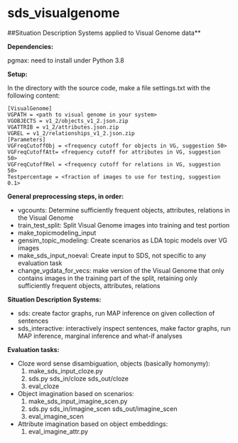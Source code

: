 # sds_visualgenome
##Situation Description Systems applied to Visual Genome data**

**Dependencies:**

pgmax: need to install under Python 3.8

**Setup:**

In the directory with the source code, make a file settings.txt with the following content:
```
[VisualGenome]
VGPATH = <path to visual genome in your system>
VGOBJECTS = v1_2/objects_v1_2.json.zip
VGATTRIB = v1_2/attributes.json.zip
VGREL = v1_2/relationships_v1_2.json.zip
[Parameters]
VGFreqCutoffObj = <frequency cutoff for objects in VG, suggestion 50>
VGFreqCutoffAtt= <frequency cutoff for attributes in VG, suggestion 50>
VGFreqCutoffRel = <frequency cutoff for relations in VG, suggestion 50>
Testpercentage = <fraction of images to use for testing, suggestion 0.1>
```

**General preprocessing steps, in order:**

* vgcounts: Determine sufficiently frequent objects, attributes, relations in the Visual Genome
* train_test_split: Split Visual Genome images into training and test portion
* make_topicmodeling_input
* gensim_topic_modeling: Create scenarios as LDA topic models over VG images
* make_sds_input_noeval: Create input to SDS, not specific to any evaluation task
* change_vgdata_for_vecs: make version of the Visual Genome that only contains images in the training part of the split, retaining only sufficiently frequent objects, attributes, relations


**Situation Description Systems:**

* sds: create factor graphs, run MAP inference on given collection of sentences
* sds_interactive: interactively inspect sentences, make factor graphs, run MAP inference, marginal inference and what-if analyses

**Evaluation tasks:**

* Cloze word sense disambiguation, objects (basically homonymy):
  1. make_sds_input_cloze.py	
  2. sds.py sds_in/cloze sds_out/cloze
  3. eval_cloze
* Object imagination based on scenarios:
  1. make_sds_input_imagine_scen.py
  2. sds.py sds_in/imagine_scen sds_out/imagine_scen
  3. eval_imagine_scen
* Attribute imagination based on object embeddings:
  1. eval_imagine_attr.py
